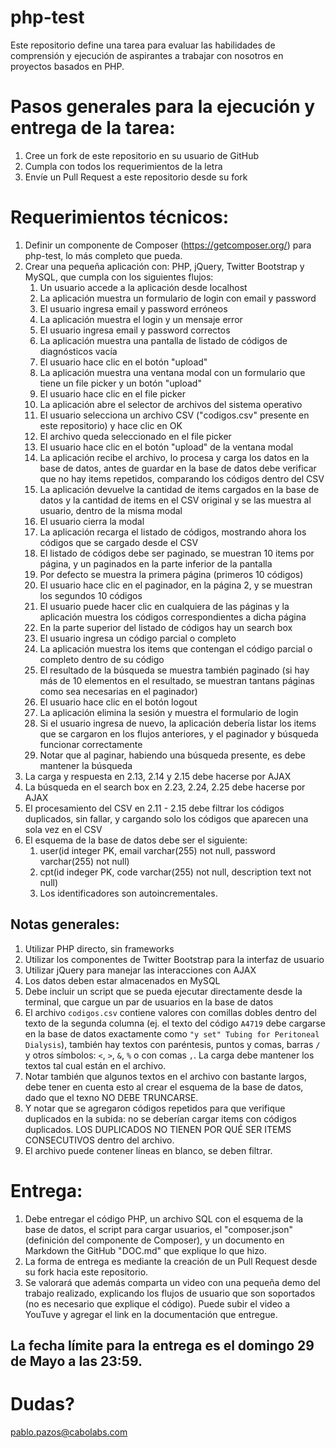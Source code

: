 # php-test

Este repositorio define una tarea para evaluar las habilidades de comprensión y ejecución de aspirantes a trabajar con nosotros en proyectos basados en PHP.

# Pasos generales para la ejecución y entrega de la tarea:

1. Cree un fork de este repositorio en su usuario de GitHub
2. Cumpla con todos los requerimientos de la letra
3. Envíe un Pull Request a este repositorio desde su fork

# Requerimientos técnicos:

1. Definir un componente de Composer (https://getcomposer.org/) para php-test, lo más completo que pueda.
2. Crear una pequeña aplicación con: PHP, jQuery, Twitter Bootstrap y MySQL, que cumpla con los siguientes flujos:
   1. Un usuario accede a la aplicación desde localhost
   2. La aplicación muestra un formulario de login con email y password
   3. El usuario ingresa email y password erróneos
   4. La aplicación muestra el login y un mensaje error
   5. El usuario ingresa email y password correctos
   6. La aplicación muestra una pantalla de listado de códigos de diagnósticos vacía
   7. El usuario hace clic en el botón "upload"
   8. La aplicación muestra una ventana modal con un formulario que tiene un file picker y un botón "upload"
   9. El usuario hace clic en el file picker
   10. La aplicación abre el selector de archivos del sistema operativo
   11. El usuario selecciona un archivo CSV ("codigos.csv" presente en este repositorio) y hace clic en OK
   12. El archivo queda seleccionado en el file picker
   13. El usuario hace clic en el botón "upload" de la ventana modal
   14. La aplicación recibe el archivo, lo procesa y carga los datos en la base de datos, antes de guardar en la base de datos debe verificar que no hay items repetidos, comparando los códigos dentro del CSV
   15. La aplicación devuelve la cantidad de items cargados en la base de datos y la cantidad de items en el CSV original y se las muestra al usuario, dentro de la misma modal
   16. El usuario cierra la modal
   17. La aplicación recarga el listado de códigos, mostrando ahora los códigos que se cargado desde el CSV
   18. El listado de códigos debe ser paginado, se muestran 10 items por página, y un paginados en la parte inferior de la pantalla
   19. Por defecto se muestra la primera página (primeros 10 códigos)
   20. El usuario hace clic en el paginador, en la página 2, y se muestran los segundos 10 códigos
   21. El usuario puede hacer clic en cualquiera de las páginas y la aplicación muestra los códigos correspondientes a dicha página
   22. En la parte superior del listado de códigos hay un search box
   23. El usuario ingresa un código parcial o completo
   24. La aplicación muestra los items que contengan el código parcial o completo dentro de su código
   25. El resultado de la búsqueda se muestra también paginado (si hay más de 10 elementos en el resultado, se muestran tantans páginas como sea necesarias en el paginador)
   26. El usuario hace clic en el botón logout
   27. La aplicación elimina la sesión y muestra el formulario de login
   28. Si el usuario ingresa de nuevo, la aplicación debería listar los items que se cargaron en los flujos anteriores, y el paginador y búsqueda funcionar correctamente
   29. Notar que al paginar, habiendo una búsqueda presente, es debe mantener la búsqueda
3. La carga y respuesta en 2.13, 2.14 y 2.15 debe hacerse por AJAX
4. La búsqueda en el search box en 2.23, 2.24, 2.25 debe hacerse por AJAX
5. El procesamiento del CSV en 2.11 - 2.15 debe filtrar los códigos duplicados, sin fallar, y cargando solo los códigos que aparecen una sola vez en el CSV
6. El esquema de la base de datos debe ser el siguiente:
   1. user(id integer PK, email varchar(255) not null, password varchar(255) not null)
   2. cpt(id indeger PK, code varchar(255) not null, description text not null)
   3. Los identificadores son autoincrementales.

## Notas generales:

1. Utilizar PHP directo, sin frameworks
2. Utilizar los componentes de Twitter Bootstrap para la interfaz de usuario
3. Utilizar jQuery para manejar las interacciones con AJAX
4. Los datos deben estar almacenados en MySQL
5. Debe incluir un script que se pueda ejecutar directamente desde la terminal, que cargue un par de usuarios en la base de datos
6. El archivo `codigos.csv` contiene valores con comillas dobles dentro del texto de la segunda columna (ej. el texto del código `A4719` debe cargarse en la base de datos exactamente como `"y set" Tubing for Peritoneal Dialysis`), también hay textos con paréntesis, puntos y comas, barras `/` y otros símbolos: `<`, `>`, `&`, `%` o con comas `,`. La carga debe mantener los textos tal cual están en el archivo.
7. Notar también que algunos textos en el archivo con bastante largos, debe tener en cuenta esto al crear el esquema de la base de datos, dado que el texno NO DEBE TRUNCARSE.
8. Y notar que se agregaron códigos repetidos para que verifique duplicados en la subida: no se deberían cargar items con códigos duplicados. LOS DUPLICADOS NO TIENEN POR QUÉ SER ITEMS CONSECUTIVOS dentro del archivo.
9. El archivo puede contener líneas en blanco, se deben filtrar.

# Entrega:

1. Debe entregar el código PHP, un archivo SQL con el esquema de la base de datos, el script para cargar usuarios, el "composer.json" (definición del componente de Composer), y un documento en Markdown the GitHub "DOC.md" que explique lo que hizo.
2. La forma de entrega es mediante la creación de un Pull Request desde su fork hacia este repositorio.
3. Se valorará que además comparta un video con una pequeña demo del trabajo realizado, explicando los flujos de usuario que son soportados (no es necesario que explique el código). Puede subir el video a YouTuve y agregar el link en la documentación que entregue.

## La fecha límite para la entrega es el domingo 29 de Mayo a las 23:59.

# Dudas?

pablo.pazos@cabolabs.com
